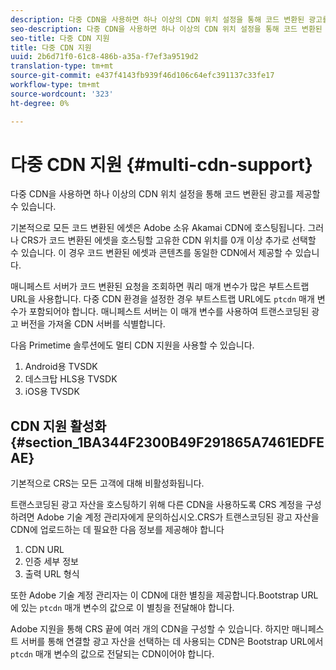 ```yaml
---
description: 다중 CDN을 사용하면 하나 이상의 CDN 위치 설정을 통해 코드 변환된 광고를 제공할 수 있습니다.
seo-description: 다중 CDN을 사용하면 하나 이상의 CDN 위치 설정을 통해 코드 변환된 광고를 제공할 수 있습니다.
seo-title: 다중 CDN 지원
title: 다중 CDN 지원
uuid: 2b6d71f0-61c8-486b-a35a-f7ef3a9519d2
translation-type: tm+mt
source-git-commit: e437f4143fb939f46d106c64efc391137c33fe17
workflow-type: tm+mt
source-wordcount: '323'
ht-degree: 0%

---
```



# 다중 CDN 지원 {#multi-cdn-support}

다중 CDN을 사용하면 하나 이상의 CDN 위치 설정을 통해 코드 변환된 광고를 제공할 수 있습니다.

기본적으로 모든 코드 변환된 에셋은 Adobe 소유 Akamai CDN에 호스팅됩니다. 그러나 CRS가 코드 변환된 에셋을 호스팅할 고유한 CDN 위치를 0개 이상 추가로 선택할 수 있습니다. 이 경우 코드 변환된 에셋과 콘텐츠를 동일한 CDN에서 제공할 수 있습니다.

매니페스트 서버가 코드 변환된 요청을 조회하면 쿼리 매개 변수가 많은 부트스트랩 URL을 사용합니다. 다중 CDN 환경을 설정한 경우 부트스트랩 URL에도 `ptcdn` 매개 변수가 포함되어야 합니다. 매니페스트 서버는 이 매개 변수를 사용하여 트랜스코딩된 광고 버전을 가져올 CDN 서버를 식별합니다.

다음 Primetime 솔루션에도 멀티 CDN 지원을 사용할 수 있습니다.

1. Android용 TVSDK
1. 데스크탑 HLS용 TVSDK
1. iOS용 TVSDK

## CDN 지원 활성화 {#section_1BA344F2300B49F291865A7461EDFEAE}

기본적으로 CRS는 모든 고객에 대해 비활성화됩니다.

트랜스코딩된 광고 자산을 호스팅하기 위해 다른 CDN을 사용하도록 CRS 계정을 구성하려면 Adobe 기술 계정 관리자에게 문의하십시오.CRS가 트랜스코딩된 광고 자산을 CDN에 업로드하는 데 필요한 다음 정보를 제공해야 합니다

1. CDN URL
1. 인증 세부 정보
1. 출력 URL 형식

또한 Adobe 기술 계정 관리자는 이 CDN에 대한 별칭을 제공합니다.Bootstrap URL에 있는 `ptcdn` 매개 변수의 값으로 이 별칭을 전달해야 합니다.

Adobe 지원을 통해 CRS 끝에 여러 개의 CDN을 구성할 수 있습니다. 하지만 매니페스트 서버를 통해 연결할 광고 자산을 선택하는 데 사용되는 CDN은 Bootstrap URL에서 `ptcdn` 매개 변수의 값으로 전달되는 CDN이어야 합니다.
